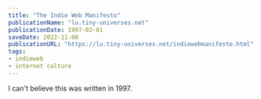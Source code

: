 ```yaml
---
title: "The Indie Web Manifesto"
publicationName: "lu.tiny-universes.net"
publicationDate: 1997-02-01
saveDate: 2022-11-08
publicationURL: "https://lu.tiny-universes.net/indiewebmanifesto.html"
tags:
- indieweb
- internet culture
---
```

I can't believe this was written in 1997.
